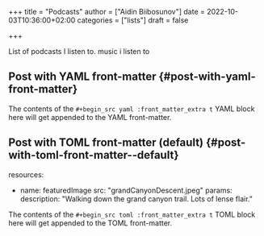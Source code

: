+++
title = "Podcasts"
author = ["Aidin Biibosunov"]
date = 2022-10-03T10:36:00+02:00
categories = ["lists"]
draft = false

+++

List of podcasts I listen to.
music i listen to


## Post with YAML front-matter {#post-with-yaml-front-matter}

The contents of the `#+begin_src yaml :front_matter_extra t` YAML
block here will get appended to the YAML front-matter.


## Post with TOML front-matter (default) {#post-with-toml-front-matter--default}

resources:

-   name: featuredImage
    src: "grandCanyonDescent.jpeg"
    params:
      description: "Walking down the grand canyon trail.  Lots of lense flair."

The contents of the `#+begin_src toml :front_matter_extra t` TOML
block here will get appended to the TOML front-matter.
